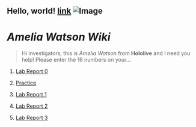 **Hello, world!**
[link](https://youtu.be/GZqizez1Dzs)
![Image](https://static.miraheze.org/hololivewiki/thumb/e/e8/Watson_Amelia_-_Portrait_01.png/580px-Watson_Amelia_-_Portrait_01.png)
---
# _Amelia Watson Wiki_
> Hi investigators, this is _Amelia Watson_ from **Hololive** and I need you help! Please enter the 16 numbers on your...


1) [Lab Report 0](https://github.com/Valval144/cse15l-lab-reports/blob/main/individual-lab-report-1.md)

2) [Practice](https://github.com/Valval144/cse15l-lab-reports/blob/main/practice.md)

3) [Lab Report 1](https://github.com/Valval144/cse15l-lab-reports/blob/main/individual-lab-report-1.md)

4) [Lab Report 2](https://valval144.github.io/cse15l-lab-reports/LabReport2.html)

5) [Lab Report 3](https://valval144.github.io/cse15l-lab-reports/LabReport3.html)
